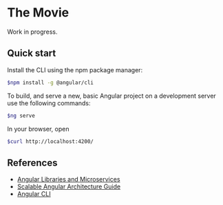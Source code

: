 # The Movie

Work in progress.

## Quick start

Install the CLI using the npm package manager:

```bash
$npm install -g @angular/cli
```

To build, and serve a new, basic Angular project on a development server use the following commands:

```bash
$ng serve
```

In your browser, open

```bash
$curl http://localhost:4200/
```

## References

* [Angular Libraries and Microservices](https://antoniogoncalves.org/2018/08/13/angular-libraries-and-microservices)
* [Scalable Angular Architecture Guide](https://github.com/maher-sghaier/scalable-angular-architecture)
* [Angular CLI](https://angular.io/cli)
